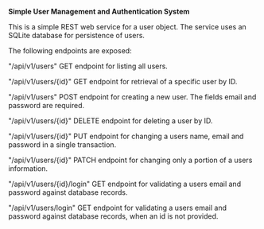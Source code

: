 **Simple User Management and Authentication System**

This is a simple REST web service for a user object. The service uses an SQLite database for persistence of users.

The following endpoints are exposed:

"/api/v1/users" GET endpoint for listing all users.

"/api/v1/users/{id}" GET endpoint for retrieval of a specific user by ID.

"/api/v1/users" POST endpoint for creating a new user. The fields email and password are required.

"/api/v1/users/{id}" DELETE endpoint for deleting a user by ID.

"/api/v1/users/{id}" PUT endpoint for changing a users name, email and password in a single transaction.

"/api/v1/users/{id}" PATCH endpoint for changing only a portion of a users information.

"/api/v1/users/{id}/login" GET endpoint for validating a users email and password against database records.

"/api/v1/users/login" GET endpoint for validating a users email and password against database records, when an id is not provided.   
 
